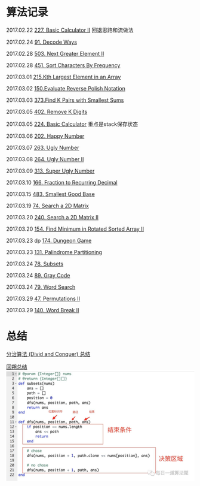 # 算法记录
2017.02.22 [227. Basic Calculator II]() 回退思路和流做法

2017.02.24 [91. Decode Ways](https://mp.weixin.qq.com/s?__biz=MzAwMDk1MTUyNw==&mid=2247484340&idx=1&sn=1c677541d92c24bfed33d7589d4862d7&chksm=9ae0563cad97df2a6b4baf38418a0d8519684f1dc8bdb0b97b5b911df47f1529af0641d95e70&mpshare=1&scene=1&srcid=0227iC1w3zW67E6I2reGFXVa&key=f666d8b5cfa8d8c16da24035dd4c57c5953371c392f57b40047e68a3a78bf03dd4683bfc7896c4fa2fe1f22a8cd3318a3186e9bb9c31ae146a93b5c884451eda15f85699d584fc345eb9712d5b8e9c25&ascene=0&uin=Mjc1MjU2MjcwMA%3D%3D&devicetype=iMac+MacBookPro11%2C1+OSX+OSX+10.11.6+build(15G1004)&version=12010110&nettype=WIFI&fontScale=100&pass_ticket=L7YS3HSQKuiJN5HdBWqWKJzRK9xCL2imInwFT82T219lrAQR0IHvmQ86LxtVpq6f)
 
2017.02.28 [503. Next Greater Element II](https://mp.weixin.qq.com/s?__biz=MzAwMDk1MTUyNw==&mid=2247484355&idx=1&sn=863e6f2ebafef26a89cd0d3e89b453dd&chksm=9ae0564bad97df5dba9ebbae7b018df81873b0ae83d8b30b7206002c081ef8f9c91824aadb1d&scene=0&key=afb5bc5a73f7fbc49ad09f2a71793ccf6f15e9f0d5b4c8b4468a8e648ca6ae7400ce9bc4bfe7aa5c29b1bc9d3c4c61d037b112bb0038300bfa84e3518fc4f2ec6e087044d5caf41bfac87c2fb62270a0&ascene=0&uin=Mjc1MjU2MjcwMA%3D%3D&devicetype=iMac+MacBookPro11%2C1+OSX+OSX+10.11.6+build(15G1004)&version=12010110&nettype=WIFI&fontScale=100&pass_ticket=KvcO%2BTXK45u%2Blm5Pk2WGvd2hk3hugg4bM%2FSymdqqINx4%2FmNob1zt4GzrcJIn9YI6)

2017.02.28 [451. Sort Characters By Frequency](http://mp.weixin.qq.com/s/MNHpeCgPJgXSuip61U3P5g)

2017.03.01 [215.Kth Largest Element in an Array]()

2017.03.02 [150.Evaluate Reverse Polish Notation]()

2017.03.03 [373.Find K Pairs with Smallest Sums](http://mp.weixin.qq.com/s?__biz=MzAwMDk1MTUyNw==&mid=2247484396&idx=1&sn=7695c3ab485d4c7f4d6550abb6a6bf1d&chksm=9ae05664ad97df728981365be049a404adb29d20d06ff9c2184a6281a83bfc27434396d8db9d&scene=4#wechat_redirect)

2017.03.05 [402. Remove K Digits](https://mp.weixin.qq.com/s?__biz=MzAwMDk1MTUyNw==&mid=2247484417&idx=1&sn=5d600014052d6891029377cca3405dad&chksm=9ae05189ad97d89faa4a79bc499a9bfb728f504b5b26c70eb0d3121d55c21a3e818fd5cb690b&scene=0&key=5578552f11f7803551c48930ba757c4d80cd95d686617c59a4326d9e5bad66b10a358e7e36c13f2057a6128ff85d329801a7ef7cb3f7ed03aeed0378dcfacc7d3800690704abb833c4a211f1c86872f3&ascene=0&uin=Mjc1MjU2MjcwMA%3D%3D&devicetype=iMac+MacBookPro11%2C1+OSX+OSX+10.11.6+build(15G1004)&version=12020010&nettype=WIFI&fontScale=100&pass_ticket=Wf39deTrQE%2B58toXSKQbLBUNOPahAzxAE8Y6ZyiUd8BMu31nBHHdr2HX3yzA%2BAIn)

2017.03.05 [224. Basic Calculator](http://mp.weixin.qq.com/s?__biz=MzAwMDk1MTUyNw==&mid=2247484436&idx=1&sn=61ce4f4a00e360dbace7968b5ef57048&chksm=9ae0519cad97d88ae98e73d81ce5204bec37d21c885a4e75ab6fdc62423b15f1a0d74205ada4&scene=4#wechat_redirect) 重点是stack保存状态

2017.03.06 [202. Happy Number](https://mp.weixin.qq.com/s?__biz=MzAwMDk1MTUyNw==&mid=2247484469&idx=1&sn=00591d0941b709ad4aa48e351f69ac34&chksm=9ae051bdad97d8ab279a862b8a801c936b61e11d17c7164cb39abcf3978d125d52a3969fc6bb&mpshare=1&scene=1&srcid=0306eSTjcc8MYwB7jFCoTsfH&key=35474a3d8332a50929bd33c043081b9abe3d2b72f0204a345cfc28607e0cfbfc9339c15f9a18bacb6612aea647771f06757c82a4342dafdeaa8635a2c6797c6244a75f630b259be3cf91223ac797fe85&ascene=0&uin=Mjc1MjU2MjcwMA%3D%3D&devicetype=iMac+MacBookPro11%2C1+OSX+OSX+10.11.6+build(15G1004)&version=12020010&nettype=WIFI&fontScale=100&pass_ticket=L3U5lih50IxxNhimznIzJ1CasY9FcLCCdEka2mDaIssMUWa%2FRJip0y2yYeckqpSM)

2017.03.07 [263. Ugly Number]()

2017.03.08 [264. Ugly Number II](https://mp.weixin.qq.com/s?__biz=MzAwMDk1MTUyNw==&mid=2247484496&idx=1&sn=9da033c35980f6c6c0718761482a8f08&chksm=9ae051d8ad97d8ced6a6fb40d54720cc55d5e24d7d06e248d410962abddba58b8375b813b7ec&mpshare=1&scene=1&srcid=0310STao5FCLIMPcCCHyoHvT&key=ae8640fe4340b04e329edd4a4d3b7fcb029b0c2a0a3f71bffb78d3e48ec561f97f5eef9f3bc6ec220ab75210c63261bcb80551b72f94a176a723ac25cc91bfd8756cf13f0b4495635633fcfd80f4fb40&ascene=0&uin=Mjc1MjU2MjcwMA%3D%3D&devicetype=iMac+MacBookPro11%2C1+OSX+OSX+10.11.6+build(15G1004)&version=12020010&nettype=WIFI&fontScale=100&pass_ticket=jFhUA%2FDW7BiigrLaHWTNxtSXM96Xdx6%2Ff4PlRt5gPaUaXjtB5v4Z3eRZLdb1JpnI)

2017.03.09 [313. Super Ugly Number]()

2017.03.10 [166. Fraction to Recurring Decimal](http://mp.weixin.qq.com/s?__biz=MzAwMDk1MTUyNw==&mid=2247484533&idx=1&sn=520f564800a76533e03fe71296f80766&chksm=9ae051fdad97d8eb0df49429cb2072b8fbf1c120ec2d56c4b1edcdf828dbcbcb15f9c479ea43&scene=21#wechat_redirect)

2017.03.15 [483. Smallest Good Base](https://mp.weixin.qq.com/s?__biz=MzAwMDk1MTUyNw==&mid=2247484563&idx=1&sn=bc6b42d2b521e8320089799efd0bbd58&chksm=9ae0511bad97d80d89935632b09cf1240770c2661100eaba41b71e517d30ab4a2e0cdc173d95&scene=0&key=ba1020d849de95c44b8fb66a59ef06de1dae12eb5a0430c1aaa36ad70e3984fb0602a640522f1e39b1570663a4411a02123aafc48534c6613a1d02d7f47d621330772d0f1ca01bf9ef3c9d508358a2a9&ascene=0&uin=Mjc1MjU2MjcwMA%3D%3D&devicetype=iMac+MacBookPro11%2C1+OSX+OSX+10.11.6+build(15G1004)&version=12020010&nettype=WIFI&fontScale=100&pass_ticket=eEEhdXEB677ozGW99kQ5q61m2Z2bqv5EGY4YJ3jvBrGSdZYcKQa4MJIfo02f7ozD)

2017.03.19 [74. Search a 2D Matrix](https://mp.weixin.qq.com/s?__biz=MzAwMDk1MTUyNw==&mid=2247484587&idx=1&sn=dc4918a6a0499bafe786b3f6ec7ae872&chksm=9ae05123ad97d835122f7f53aca5316623730267e8f2171831f93c32a6e75a0cc881edd746aa&mpshare=1&scene=1&srcid=0320E3VITSa37MuNEVt7zddT&key=8b1ec02b44dde3bc5f8dbae3bb483353d20cbfc85eebe87d22c7480a2fa576cc073499528c686c6caab93b6befd766677bbe4372a81ce057564d1f3a61e49a865219e2b8c3fdd618d79393213c36f064&ascene=0&uin=Mjc1MjU2MjcwMA%3D%3D&devicetype=iMac+MacBookPro11%2C1+OSX+OSX+10.11.6+build(15G1004)&version=12020010&nettype=WIFI&fontScale=100&pass_ticket=6GisGpgvR6ZpIWR6nfPMIYcbe%2Be5WkHR%2Ftr%2FdKC66E8Q2SpYU1rvIO0h7NSVopwI)

2017.03.20 [240. Search a 2D Matrix II](https://mp.weixin.qq.com/s?__biz=MzAwMDk1MTUyNw==&mid=2247484599&idx=1&sn=b5990d7695462315247b8e64bfe1ad10&chksm=9ae0513fad97d829058690313f96c9a352d4572704ab3da685dbc3954afa54ffb0b8c40e1570&mpshare=1&scene=1&srcid=03205Y4KQ4tQdTL4W9Tso34f&key=1d95f5a097bd6c46fb63d973ef3e79f05813e7bec05de2cc4ac355e70c0c8ca8e1cd5d12022f314c2c3c0fed4359584874bc2d41f9a58ac744a34b74a4fcf8d5fd6a85fc3318a85cbabe448ff70ea2eb&ascene=0&uin=Mjc1MjU2MjcwMA%3D%3D&devicetype=iMac+MacBookPro11%2C1+OSX+OSX+10.11.6+build(15G1004)&version=12020010&nettype=WIFI&fontScale=100&pass_ticket=6GisGpgvR6ZpIWR6nfPMIYcbe%2Be5WkHR%2Ftr%2FdKC66E8Q2SpYU1rvIO0h7NSVopwI)

2017.03.20 [154. Find Minimum in Rotated Sorted Array II](https://mp.weixin.qq.com/s?__biz=MzAwMDk1MTUyNw==&mid=2247484610&idx=1&sn=3c0bdbd69c58e6d973cf308d8f088a1f&chksm=9ae0514aad97d85cbc645b8bb4002891df3d34051556b79ce09ab8fb13bc8f91189014275981&mpshare=1&scene=1&srcid=0320Rfux7EH0Lv6VE9V1shvP&key=7c8875ff305130601d537afab001ded67d1811b49cf9768e570192870e04df39a7394a2ad44baa6b5da8acf1639f753d0df93c655d62e1a1e08071c39380bbb50c7f0480387344251d3eb5c2504a5c81&ascene=0&uin=Mjc1MjU2MjcwMA%3D%3D&devicetype=iMac+MacBookPro11%2C1+OSX+OSX+10.11.6+build(15G1004)&version=12020010&nettype=WIFI&fontScale=100&pass_ticket=6GisGpgvR6ZpIWR6nfPMIYcbe%2Be5WkHR%2Ftr%2FdKC66E8Q2SpYU1rvIO0h7NSVopwI)

2017.03.23 dp [174. Dungeon Game](https://mp.weixin.qq.com/s?__biz=MzAwMDk1MTUyNw==&mid=2247484631&idx=1&sn=01b04e68eadede4049a509d2d8895a50&chksm=9ae0515fad97d8492db97f0b5e47b2bdca5e26407cbdc157454817e2c1467c4e20dfa3e1686c&mpshare=1&scene=1&srcid=0323zaMc0UvUf3dGl4N0RBeQ&key=1d95f5a097bd6c467dffb3c8b26e6579b77a7062c6cb14788f6696baaf036bfcd5a065e750f1891068d11107274beec35ad3c94d013772e758e6f17e6679916ff5e45387f43b484028793290c257c441&ascene=0&uin=Mjc1MjU2MjcwMA%3D%3D&devicetype=iMac+MacBookPro11%2C1+OSX+OSX+10.11.6+build(15G1004)&version=12020010&nettype=WIFI&fontScale=100&pass_ticket=Uw64KV%2F2drOgGJU%2BDNh6aCfLQCsl3SRHdSuIqOCGWfGhpuAoPlifq3W5uqIKc1Wj)

2017.03.23 [131. Palindrome Partitioning]()

2017.03.24 [78. Subsets]()

2017.03.24 [89. Gray Code]()

2017.03.24 [79. Word Search]()

2017.03.29 [47. Permutations II]()

2017.03.29 [140. Word Break II](http://chuansong.me/n/1713762752324)

# 总结

[分治算法 (Divid and Conquer) 总结](http://mp.weixin.qq.com/s?__biz=MzAwMDk1MTUyNw==&mid=2247484032&idx=2&sn=804ba04be9bd94df3752115d394731e3&chksm=9ae05708ad97de1eb839f7bd416b6e3627e6f2354c835e8c95b1e39e8505c9cd7bc2cc12e0c4&scene=21#wechat_redirect)

[回朔总结](http://chuansong.me/n/1697317552217)
![](./images/backtracing.jpeg)


